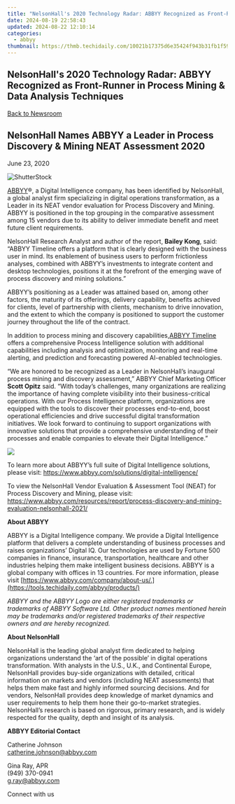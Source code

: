 ```yaml
---
title: "NelsonHall's 2020 Technology Radar: ABBYY Recognized as Front-Runner in Process Mining & Data Analysis Techniques"
date: 2024-08-19 22:58:43
updated: 2024-08-22 12:10:14
categories:
  - abbyy
thumbnail: https://thmb.techidaily.com/10021b17375d6e35424f943b31fb1f59b98c4b332e933017960911271c0d2245.jpg
---
```


## NelsonHall's 2020 Technology Radar: ABBYY Recognized as Front-Runner in Process Mining & Data Analysis Techniques

[Back to Newsroom](https://tools.techidaily.com/abbyy/products/)

## NelsonHall Names ABBYY a Leader in Process Discovery & Mining NEAT Assessment 2020

June 23, 2020

![ShutterStock](https://content.abbyy.com/-/media/project/abbyy/abbyy/branchtemplates/shutterstock_1272462163_1296-x-729.jpg?h=729&iar=0&w=1296)

[ABBYY](https://tools.techidaily.com/abbyy/products/)®, a Digital Intelligence company, has been identified by NelsonHall, a global analyst firm specializing in digital operations transformation, as a Leader in its NEAT vendor evaluation for Process Discovery and Mining. ABBYY is positioned in the top grouping in the comparative assessment among 15 vendors due to its ability to deliver immediate benefit and meet future client requirements.

NelsonHall Research Analyst and author of the report, **Bailey Kong**, said: “ABBYY Timeline offers a platform that is clearly designed with the business user in mind. Its enablement of business users to perform frictionless analyses, combined with ABBYY’s investments to integrate content and desktop technologies, positions it at the forefront of the emerging wave of process discovery and mining solutions.”

ABBYY’s positioning as a Leader was attained based on, among other factors, the maturity of its offerings, delivery capability, benefits achieved for clients, level of partnership with clients, mechanism to drive innovation, and the extent to which the company is positioned to support the customer journey throughout the life of the contract.

In addition to process mining and discovery capabilities,[ABBYY Timeline](https://tools.techidaily.com/abbyy/products/) offers a comprehensive Process Intelligence solution with additional capabilities including analysis and optimization, monitoring and real-time alerting, and prediction and forecasting powered AI-enabled technologies. 

“We are honored to be recognized as a Leader in NelsonHall’s inaugural process mining and discovery assessment,” ABBYY Chief Marketing Officer **Scott Opitz** said. “With today’s challenges, many organizations are realizing the importance of having complete visibility into their business-critical operations. With our Process Intelligence platform, organizations are equipped with the tools to discover their processes end-to-end, boost operational efficiencies and drive successful digital transformation initiatives. We look forward to continuing to support organizations with innovative solutions that provide a comprehensive understanding of their processes and enable companies to elevate their Digital Intelligence.”

![](https://static1.abbyy.com/abbyycommedia/28790/pdm-overall-final.png)

To learn more about ABBYY’s full suite of Digital Intelligence solutions, please visit: <https://www.abbyy.com/solutions/digital-intelligence/>

To view the NelsonHall Vendor Evaluation & Assessment Tool (NEAT) for Process Discovery and Mining, please visit: <https://www.abbyy.com/resources/report/process-discovery-and-mining-evaluation-nelsonhall-2021/>

  
**About ABBYY**

ABBYY is a Digital Intelligence company. We provide a Digital Intelligence platform that delivers a complete understanding of business processes and raises organizations’ Digital IQ. Our technologies are used by Fortune 500 companies in finance, insurance, transportation, healthcare and other industries helping them make intelligent business decisions. ABBYY is a global company with offices in 13 countries. For more information, please visit [https://www.abbyy.com/company/about-us/.](https://tools.techidaily.com/abbyy/products/)

_ABBYY and the ABBYY Logo are either registered trademarks or trademarks of ABBYY Software Ltd. Other product names mentioned herein may be trademarks and/or registered trademarks of their respective owners and are hereby recognized._

**About NelsonHall**

NelsonHall is the leading global analyst firm dedicated to helping organizations understand the ‘art of the possible’ in digital operations transformation. With analysts in the U.S., U.K., and Continental Europe, NelsonHall provides buy-side organizations with detailed, critical information on markets and vendors (including NEAT assessments) that helps them make fast and highly informed sourcing decisions. And for vendors, NelsonHall provides deep knowledge of market dynamics and user requirements to help them hone their go-to-market strategies. NelsonHall’s research is based on rigorous, primary research, and is widely respected for the quality, depth and insight of its analysis.

**ABBYY Editorial Contact**

Catherine Johnson  
[catherine.johnson@abbyy.com](https://tools.techidaily.com/abbyy/products/)

Gina Ray, APR  
(949) 370-0941  
[g.ray@abbyy.com](https://tools.techidaily.com/abbyy/products/)

Connect with us

<ins class="adsbygoogle"
     style="display:block"
     data-ad-format="autorelaxed"
     data-ad-client="ca-pub-7571918770474297"
     data-ad-slot="1223367746"></ins>



<ins class="adsbygoogle"
     style="display:block"
     data-ad-client="ca-pub-7571918770474297"
     data-ad-slot="8358498916"
     data-ad-format="auto"
     data-full-width-responsive="true"></ins>
